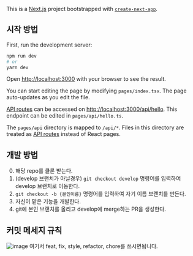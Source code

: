 This is a [Next.js](https://nextjs.org/) project bootstrapped with [`create-next-app`](https://github.com/vercel/next.js/tree/canary/packages/create-next-app).

## 시작 방법

First, run the development server:

```bash
npm run dev
# or
yarn dev
```

Open [http://localhost:3000](http://localhost:3000) with your browser to see the result.

You can start editing the page by modifying `pages/index.tsx`. The page auto-updates as you edit the file.

[API routes](https://nextjs.org/docs/api-routes/introduction) can be accessed on [http://localhost:3000/api/hello](http://localhost:3000/api/hello). This endpoint can be edited in `pages/api/hello.ts`.

The `pages/api` directory is mapped to `/api/*`. Files in this directory are treated as [API routes](https://nextjs.org/docs/api-routes/introduction) instead of React pages.

## 개발 방법
0. 해당 repo를 클론 받는다.
1. (develop 브랜치가 아닐경우) `git checkout develop` 명령어를 입력하여 develop 브랜치로 이동한다.
2. `git checkout -b {본인이름}` 명령어를 입력하여 자기 이름 브랜치를 만든다.
3. 자신이 맡은 기능을 개발한다.
4. git에 본인 브랜치를 올리고 develop에 merge하는 PR을 생성한다.

## 커밋 메세지 규칙
![image](https://user-images.githubusercontent.com/57565933/149538692-1f687e6a-29de-4944-a54c-caad83ccc293.png)
여기서 feat, fix, style, refactor, chore를 쓰시면됩니다.
